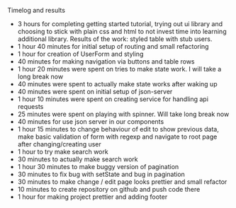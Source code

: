 Timelog and results

* 3 hours for completing getting started tutorial, trying out ui library and choosing to stick with plain css and html to not invest time into learning additional library. Results of the work: styled table with stub users.
* 1 hour 40 minutes for initial setup of routing and small refactoring
* 1 hour for creation of UserForm and styling
* 40 minutes for making navigation via buttons and table rows
* 1 hour 20 minutes were spent on tries to make state work. I will take a long break now
* 40 minutes were spent to actually make state works after waking up
* 40 minutes were spent on initial setup of json-server
* 1 hour 10 minutes were spent on creating service for handling api requests
* 25 minutes were spent on playing with spinner. Will take long break now
* 40 minutes for use json server in our components
* 1 hour 15 minutes to change behaviour of edit to show previous data, make basic validation of form with regexp and navigate to root page after changing/creating user
* 1 hour to try make search work
* 30 minutes to actually make search work
* 1 hour 30 minutes to make buggy version of pagination
* 30 minutes to fix bug with setState and bug in pagination
* 30 minutes to make change / edit page looks prettier and small refactor
* 10 minutes to create repository on github and push code there
* 1 hour for making project prettier and adding footer
